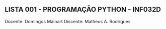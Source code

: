 ## LISTA 001 - PROGRAMAÇÃO PYTHON - INF032D
Docente: Domingos Mainart 
Discente: Matheus A. Rodrigues